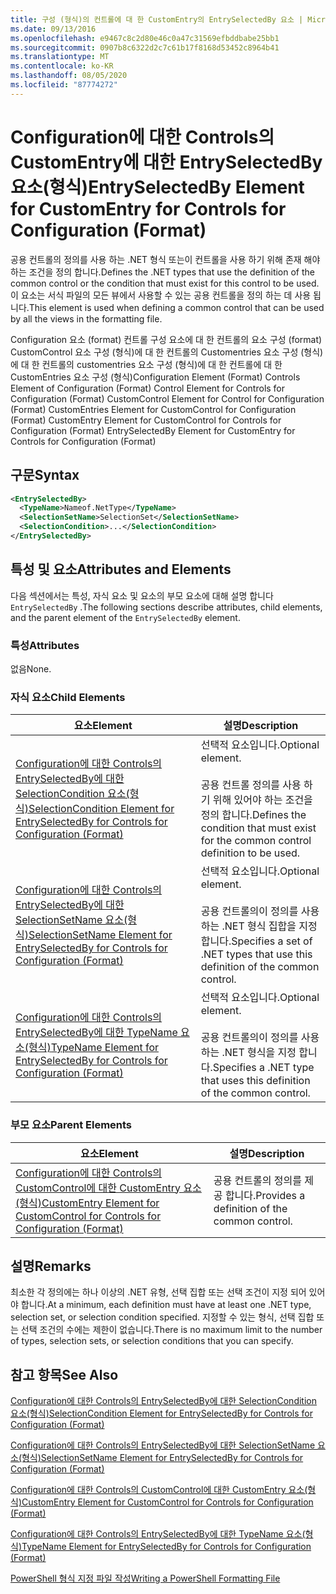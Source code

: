 ```yaml
---
title: 구성 (형식)의 컨트롤에 대 한 CustomEntry의 EntrySelectedBy 요소 | Microsoft Docs
ms.date: 09/13/2016
ms.openlocfilehash: e9467c8c2d80e46c0a47c31569efbddbabe25bb1
ms.sourcegitcommit: 0907b8c6322d2c7c61b17f8168d53452c8964b41
ms.translationtype: MT
ms.contentlocale: ko-KR
ms.lasthandoff: 08/05/2020
ms.locfileid: "87774272"
---
```

# <a name="entryselectedby-element-for-customentry-for-controls-for-configuration-format"></a><span data-ttu-id="94b1d-102">Configuration에 대한 Controls의 CustomEntry에 대한 EntrySelectedBy 요소(형식)</span><span class="sxs-lookup"><span data-stu-id="94b1d-102">EntrySelectedBy Element for CustomEntry for Controls for Configuration (Format)</span></span>

<span data-ttu-id="94b1d-103">공용 컨트롤의 정의를 사용 하는 .NET 형식 또는이 컨트롤을 사용 하기 위해 존재 해야 하는 조건을 정의 합니다.</span><span class="sxs-lookup"><span data-stu-id="94b1d-103">Defines the .NET types that use the definition of the common control or the condition that must exist for this control to be used.</span></span> <span data-ttu-id="94b1d-104">이 요소는 서식 파일의 모든 뷰에서 사용할 수 있는 공용 컨트롤을 정의 하는 데 사용 됩니다.</span><span class="sxs-lookup"><span data-stu-id="94b1d-104">This element is used when defining a common control that can be used by all the views in the formatting file.</span></span>

<span data-ttu-id="94b1d-105">Configuration 요소 (format) 컨트롤 구성 요소에 대 한 컨트롤의 요소 구성 (format) CustomControl 요소 구성 (형식)에 대 한 컨트롤의 Customentries 요소 구성 (형식)에 대 한 컨트롤의 customentries 요소 구성 (형식)에 대 한 컨트롤에 대 한 CustomEntries 요소 구성 (형식)</span><span class="sxs-lookup"><span data-stu-id="94b1d-105">Configuration Element (Format) Controls Element of Configuration (Format) Control Element for Controls for Configuration (Format) CustomControl Element for Control for Configuration (Format) CustomEntries Element for CustomControl for Configuration (Format) CustomEntry Element for CustomControl for Controls for Configuration (Format) EntrySelectedBy Element for CustomEntry for Controls for Configuration (Format)</span></span>

## <a name="syntax"></a><span data-ttu-id="94b1d-106">구문</span><span class="sxs-lookup"><span data-stu-id="94b1d-106">Syntax</span></span>

```xml
<EntrySelectedBy>
  <TypeName>Nameof.NetType</TypeName>
  <SelectionSetName>SelectionSet</SelectionSetName>
  <SelectionCondition>...</SelectionCondition>
</EntrySelectedBy>
```

## <a name="attributes-and-elements"></a><span data-ttu-id="94b1d-107">특성 및 요소</span><span class="sxs-lookup"><span data-stu-id="94b1d-107">Attributes and Elements</span></span>

<span data-ttu-id="94b1d-108">다음 섹션에서는 특성, 자식 요소 및 요소의 부모 요소에 대해 설명 합니다 `EntrySelectedBy` .</span><span class="sxs-lookup"><span data-stu-id="94b1d-108">The following sections describe attributes, child elements, and the parent element of the `EntrySelectedBy` element.</span></span>

### <a name="attributes"></a><span data-ttu-id="94b1d-109">특성</span><span class="sxs-lookup"><span data-stu-id="94b1d-109">Attributes</span></span>

<span data-ttu-id="94b1d-110">없음</span><span class="sxs-lookup"><span data-stu-id="94b1d-110">None.</span></span>

### <a name="child-elements"></a><span data-ttu-id="94b1d-111">자식 요소</span><span class="sxs-lookup"><span data-stu-id="94b1d-111">Child Elements</span></span>

|<span data-ttu-id="94b1d-112">요소</span><span class="sxs-lookup"><span data-stu-id="94b1d-112">Element</span></span>|<span data-ttu-id="94b1d-113">설명</span><span class="sxs-lookup"><span data-stu-id="94b1d-113">Description</span></span>|
|-------------|-----------------|
|[<span data-ttu-id="94b1d-114">Configuration에 대한 Controls의 EntrySelectedBy에 대한 SelectionCondition 요소(형식)</span><span class="sxs-lookup"><span data-stu-id="94b1d-114">SelectionCondition Element for EntrySelectedBy for Controls for Configuration (Format)</span></span>](./selectioncondition-element-for-entryselectedby-for-controls-for-configuration-format.md)|<span data-ttu-id="94b1d-115">선택적 요소입니다.</span><span class="sxs-lookup"><span data-stu-id="94b1d-115">Optional element.</span></span><br /><br /> <span data-ttu-id="94b1d-116">공용 컨트롤 정의를 사용 하기 위해 있어야 하는 조건을 정의 합니다.</span><span class="sxs-lookup"><span data-stu-id="94b1d-116">Defines the condition that must exist for the common control definition to be used.</span></span>|
|[<span data-ttu-id="94b1d-117">Configuration에 대한 Controls의 EntrySelectedBy에 대한 SelectionSetName 요소(형식)</span><span class="sxs-lookup"><span data-stu-id="94b1d-117">SelectionSetName Element for EntrySelectedBy for Controls for Configuration (Format)</span></span>](./selectionsetname-element-for-selectioncondition-for-controls-for-configuration-format.md)|<span data-ttu-id="94b1d-118">선택적 요소입니다.</span><span class="sxs-lookup"><span data-stu-id="94b1d-118">Optional element.</span></span><br /><br /> <span data-ttu-id="94b1d-119">공용 컨트롤의이 정의를 사용 하는 .NET 형식 집합을 지정 합니다.</span><span class="sxs-lookup"><span data-stu-id="94b1d-119">Specifies a set of .NET types that use this definition of the common control.</span></span>|
|[<span data-ttu-id="94b1d-120">Configuration에 대한 Controls의 EntrySelectedBy에 대한 TypeName 요소(형식)</span><span class="sxs-lookup"><span data-stu-id="94b1d-120">TypeName Element for EntrySelectedBy for Controls for Configuration (Format)</span></span>](./typename-element-for-entryselectedby-for-controls-for-configuration-format.md)|<span data-ttu-id="94b1d-121">선택적 요소입니다.</span><span class="sxs-lookup"><span data-stu-id="94b1d-121">Optional element.</span></span><br /><br /> <span data-ttu-id="94b1d-122">공용 컨트롤의이 정의를 사용 하는 .NET 형식을 지정 합니다.</span><span class="sxs-lookup"><span data-stu-id="94b1d-122">Specifies a .NET type that uses this definition of the common control.</span></span>|

### <a name="parent-elements"></a><span data-ttu-id="94b1d-123">부모 요소</span><span class="sxs-lookup"><span data-stu-id="94b1d-123">Parent Elements</span></span>

|<span data-ttu-id="94b1d-124">요소</span><span class="sxs-lookup"><span data-stu-id="94b1d-124">Element</span></span>|<span data-ttu-id="94b1d-125">설명</span><span class="sxs-lookup"><span data-stu-id="94b1d-125">Description</span></span>|
|-------------|-----------------|
|[<span data-ttu-id="94b1d-126">Configuration에 대한 Controls의 CustomControl에 대한 CustomEntry 요소(형식)</span><span class="sxs-lookup"><span data-stu-id="94b1d-126">CustomEntry Element for CustomControl for Controls for Configuration (Format)</span></span>](./customentry-element-for-customcontrol-for-controls-for-configuration-format.md)|<span data-ttu-id="94b1d-127">공용 컨트롤의 정의를 제공 합니다.</span><span class="sxs-lookup"><span data-stu-id="94b1d-127">Provides a definition of the common control.</span></span>|

## <a name="remarks"></a><span data-ttu-id="94b1d-128">설명</span><span class="sxs-lookup"><span data-stu-id="94b1d-128">Remarks</span></span>

<span data-ttu-id="94b1d-129">최소한 각 정의에는 하나 이상의 .NET 유형, 선택 집합 또는 선택 조건이 지정 되어 있어야 합니다.</span><span class="sxs-lookup"><span data-stu-id="94b1d-129">At a minimum, each definition must have at least one .NET type, selection set, or selection condition specified.</span></span> <span data-ttu-id="94b1d-130">지정할 수 있는 형식, 선택 집합 또는 선택 조건의 수에는 제한이 없습니다.</span><span class="sxs-lookup"><span data-stu-id="94b1d-130">There is no maximum limit to the number of types, selection sets, or selection conditions that you can specify.</span></span>

## <a name="see-also"></a><span data-ttu-id="94b1d-131">참고 항목</span><span class="sxs-lookup"><span data-stu-id="94b1d-131">See Also</span></span>

[<span data-ttu-id="94b1d-132">Configuration에 대한 Controls의 EntrySelectedBy에 대한 SelectionCondition 요소(형식)</span><span class="sxs-lookup"><span data-stu-id="94b1d-132">SelectionCondition Element for EntrySelectedBy for Controls for Configuration (Format)</span></span>](./selectioncondition-element-for-entryselectedby-for-controls-for-configuration-format.md)

[<span data-ttu-id="94b1d-133">Configuration에 대한 Controls의 EntrySelectedBy에 대한 SelectionSetName 요소(형식)</span><span class="sxs-lookup"><span data-stu-id="94b1d-133">SelectionSetName Element for EntrySelectedBy for Controls for Configuration (Format)</span></span>](./selectionsetname-element-for-selectioncondition-for-controls-for-configuration-format.md)

[<span data-ttu-id="94b1d-134">Configuration에 대한 Controls의 CustomControl에 대한 CustomEntry 요소(형식)</span><span class="sxs-lookup"><span data-stu-id="94b1d-134">CustomEntry Element for CustomControl for Controls for Configuration (Format)</span></span>](./customentry-element-for-customcontrol-for-controls-for-configuration-format.md)

[<span data-ttu-id="94b1d-135">Configuration에 대한 Controls의 EntrySelectedBy에 대한 TypeName 요소(형식)</span><span class="sxs-lookup"><span data-stu-id="94b1d-135">TypeName Element for EntrySelectedBy for Controls for Configuration (Format)</span></span>](./typename-element-for-selectioncondition-for-controls-for-configuration-format.md)

[<span data-ttu-id="94b1d-136">PowerShell 형식 지정 파일 작성</span><span class="sxs-lookup"><span data-stu-id="94b1d-136">Writing a PowerShell Formatting File</span></span>](./writing-a-powershell-formatting-file.md)
